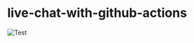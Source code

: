 # live-chat-with-github-actions

![Test](https://github.com/GitGinocchio/live-chat-with-github-actions/raw/main/chat-v1.svg)
